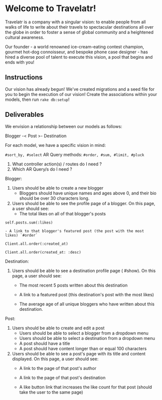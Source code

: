 # Welcome to Travelatr!

Travelatr is a company with a singular vision: to enable people from all walks of life to write about their travels to spectacular destinations all over the globe in order to foster a sense of global community and a heightened cultural awareness.

Our founder - a world renowned ice-cream-eating contest champion, gourmet hot-dog connoisseur, and bespoke phone case designer - has hired a diverse pool of talent to execute this vision, a pool that begins and ends with you!

## Instructions

Our vision has already begun! We've created migrations and a seed file for you to begin the execution of our vision! Create the associations within your models, then run `rake db:setup`!

## Deliverables 

We envision a relationship between our models as follows:

Blogger -< Post >- Destination


For each model, we have a specific vision in mind:


`#sort_by, #select`
AR Query methods: `#order, #sum, #limit, #pluck`

1) What controller action(s) / routes do I need ?
2) Which AR Query/s do I need ?


Blogger:

1. Users should be able to create a new blogger
 	- Bloggers should have unique names and ages above 0, and their bio should be over 30 characters long.
2. Users should be able to see the profile page of a blogger. On this page, a user should see:
	- The total likes on all of that blogger's posts

`self.posts.sum(:likes)`

	- A link to that blogger's featured post (the post with the most likes) `#order`

`Client.all.order(:created_at)`

`Client.all.order(created_at: :desc)`


Destination:

1. Users should be able to see a destination profile page ( #show). On this page, a user should see:
	- The most recent 5 posts written about this destination

	- A link to a featured post (this destination's post with the most likes)

	- The average age of all unique bloggers who have written about this destination.

Post:

1. Users should be able to create and edit a post
	- Users should be able to select a blogger from a dropdown menu
	- Users should be able to select a destination from a dropdown menu
	- A post should have a title
	- A post should have content longer than or equal 100 characters
2. Users should be able to see a post's page with its title and content displayed. On this page, a user should see:
	- A link to the page of that post's author
	- A link to the page of that post's destination

	
	- A like button link that increases the like count for that post (should take the user to the same page)
